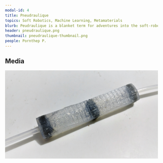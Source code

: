 ```yaml
---
modal-id: 4
title: Pneudraulique
topics: Soft Robotics, Machine Learning, Metamaterials
blurb: Peudraulique is a blanket term for adventures into the soft-robotics space. We’re currently trying to use fluid filled volumes to become both actuators and sensors in the same embodiment.
header: pneudraulique.png
thumbnail: pneudraulique-thumbnail.png
people: Pornthep P.
---
```

## Media
![Sensuator](/img/portfolio/sensuatorv3.jpg)
